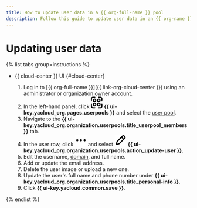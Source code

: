 ```yaml
---
title: How to update user data in a {{ org-full-name }} pool
description: Follow this guide to update user data in an {{ org-name }} pool.
---
```


# Updating user data


{% list tabs group=instructions %}

- {{ cloud-center }} UI {#cloud-center}

  1. Log in to [{{ org-full-name }}]({{ link-org-cloud-center }}) using an administrator or organization owner account.
  1. In the left-hand panel, click ![userpool](../../../_assets/organization/userpool.svg) **{{ ui-key.yacloud_org.pages.userpools }}** and select the [user pool](../../concepts/user-pools.md).
  1. Navigate to the **{{ ui-key.yacloud_org.organization.userpools.title_userpool_members }}** tab.
  1. In the user row, click ![image](../../../_assets/console-icons/ellipsis.svg) and select ![pencil](../../../_assets/console-icons/pencil.svg) **{{ ui-key.yacloud_org.organization.userpools.action_update-user }}**.
  1. Edit the username, [domain](../../concepts/domains.md), and full name.
  1. Add or update the email address.
  1. Delete the user image or upload a new one.
  1. Update the user's full name and phone number under **{{ ui-key.yacloud_org.organization.userpools.title_personal-info }}**.
  1. Click **{{ ui-key.yacloud.common.save }}**.

{% endlist %}